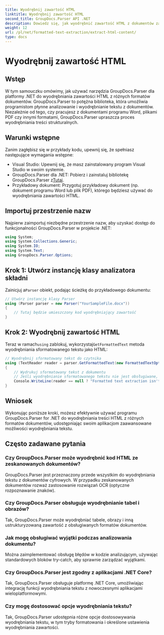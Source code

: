 ```yaml
---
title: Wyodrębnij zawartość HTML
linktitle: Wyodrębnij zawartość HTML
second_title: GroupDocs.Parser API .NET
description: Dowiedz się, jak wyodrębnić zawartość HTML z dokumentów za pomocą GroupDocs.Parser dla .NET. Łatwy do zrozumienia samouczek z przykładami kodu i wskazówkami krok po kroku.
weight: 12
url: /pl/net/formatted-text-extraction/extract-html-content/
type: docs
---
```

# Wyodrębnij zawartość HTML

## Wstęp
W tym samouczku omówimy, jak używać narzędzia GroupDocs.Parser dla platformy .NET do wyodrębniania zawartości HTML z różnych formatów dokumentów. GroupDocs.Parser to potężna biblioteka, która umożliwia programistom płynne analizowanie i wyodrębnianie tekstu z dokumentów. Niezależnie od tego, czy pracujesz z dokumentami programu Word, plikami PDF czy innymi formatami, GroupDocs.Parser upraszcza proces wyodrębniania treści strukturalnych.
## Warunki wstępne
Zanim zagłębisz się w przykłady kodu, upewnij się, że spełniasz następujące wymagania wstępne:
- Visual Studio: Upewnij się, że masz zainstalowany program Visual Studio w swoim systemie.
-  GroupDocs.Parser dla .NET: Pobierz i zainstaluj bibliotekę GroupDocs.Parser z[Tutaj](https://releases.groupdocs.com/parser/net/).
- Przykładowy dokument: Przygotuj przykładowy dokument (np. dokument programu Word lub plik PDF), którego będziesz używać do wyodrębniania zawartości HTML.

## Importuj przestrzenie nazw
Najpierw zaimportuj niezbędne przestrzenie nazw, aby uzyskać dostęp do funkcjonalności GroupDocs.Parser w projekcie .NET:
```csharp
using System;
using System.Collections.Generic;
using System.IO;
using System.Text;
using GroupDocs.Parser.Options;
```
## Krok 1: Utwórz instancję klasy analizatora składni
 Zainicjuj a`Parser` obiekt, podając ścieżkę do przykładowego dokumentu:
```csharp
// Utwórz instancję klasy Parser
using (Parser parser = new Parser("YourSampleFile.docx"))
{
    // Tutaj będzie umieszczony kod wyodrębniający zawartość
}
```
## Krok 2: Wyodrębnij zawartość HTML
 Teraz w ramach`using` zablokuj, wykorzystaj`GetFormattedText` metoda wyodrębniania sformatowanego tekstu jako HTML:
```csharp
// Wyodrębnij sformatowany tekst do czytnika
using (TextReader reader = parser.GetFormattedText(new FormattedTextOptions(FormattedTextMode.Html)))
{
    // Wydrukuj sformatowany tekst z dokumentu
    // Jeśli wyodrębnianie sformatowanego tekstu nie jest obsługiwane, czytnik ma wartość null
    Console.WriteLine(reader == null ? "Formatted text extraction isn't supported" : reader.ReadToEnd());
}
```

## Wniosek
Wykonując poniższe kroki, możesz efektywnie używać programu GroupDocs.Parser for .NET do wyodrębniania treści HTML z różnych formatów dokumentów, udostępniając swoim aplikacjom zaawansowane możliwości wyodrębniania tekstu.

## Często zadawane pytania
### Czy GroupDocs.Parser może wyodrębnić kod HTML ze zeskanowanych dokumentów?
GroupDocs.Parser jest przeznaczony przede wszystkim do wyodrębniania tekstu z dokumentów cyfrowych. W przypadku zeskanowanych dokumentów rozważ zastosowanie rozwiązań OCR (optyczne rozpoznawanie znaków).
### Czy GroupDocs.Parser obsługuje wyodrębnianie tabel i obrazów?
Tak, GroupDocs.Parser może wyodrębniać tabele, obrazy i inną ustrukturyzowaną zawartość z obsługiwanych formatów dokumentów.
### Jak mogę obsługiwać wyjątki podczas analizowania dokumentu?
Można zaimplementować obsługę błędów w kodzie analizującym, używając standardowych bloków try-catch, aby sprawnie zarządzać wyjątkami.
### Czy GroupDocs.Parser jest zgodny z aplikacjami .NET Core?
Tak, GroupDocs.Parser obsługuje platformę .NET Core, umożliwiając integrację funkcji wyodrębniania tekstu z nowoczesnymi aplikacjami wieloplatformowymi.
### Czy mogę dostosować opcje wyodrębniania tekstu?
Tak, GroupDocs.Parser udostępnia różne opcje dostosowywania wyodrębniania tekstu, w tym tryby formatowania i określone ustawienia wyodrębniania zawartości.
